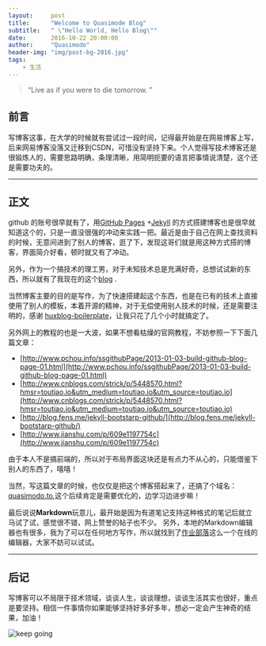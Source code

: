 ```yaml
---
layout:     post
title:      "Welcome to Quasimode Blog"
subtitle:   " \"Hello World, Hello Blog\""
date:       2016-10-22 20:00:00
author:     "Quasimodo"
header-img: "img/post-bg-2016.jpg"
tags:
    - 生活
---
```


> “Live as if you were to die tomorrow. ”


## 前言

写博客这事，在大学的时候就有尝试过一段时间，记得最开始是在网易博客上写，后来网易博客没落又迁移到CSDN，可惜没有坚持下来。个人觉得写技术博客还是很锻炼人的，需要思路明确，条理清晰，用简明扼要的语言把事情说清楚，这个还是需要功夫的。


---

## 正文

github 的账号很早就有了，用[GitHub Pages](https://pages.github.com/) +[Jekyll](http://jekyllrb.com/) 的方式搭建博客也是很早就知道这个的，只是一直没很强的冲动来实践一把。最近是由于自己在网上查找资料的时候，无意间进到了别人的博客，逛了下，发现这哥们就是用这种方式搭的博客，界面简介好看，顿时就又有了冲动。


另外，作为一个搞技术的理工男，对于未知技术总是充满好奇，总想试试新的东西，所以就有了我现在的这个[blog](http://www.quasimodo.top/) .

当然博客主要的目的是写作，为了快速搭建起这个东西，也是在已有的技术上直接使用了别人的模板，本着开源的精神，对于无偿使用别人技术的时候，还是需要注明的，感谢 [huxblog-boilerplate](https://github.com/Huxpro/huxblog-boilerplate)，让我只花了几个小时就搞定了。

另外网上的教程的也是一大波，如果不想看枯燥的官网教程，不妨参照一下下面几篇文章：

- [http://www.pchou.info/ssgithubPage/2013-01-03-build-github-blog-page-01.html](http://www.pchou.info/ssgithubPage/2013-01-03-build-github-blog-page-01.html)
- [http://www.cnblogs.com/strick/p/5448570.html?hmsr=toutiao.io&utm_medium=toutiao.io&utm_source=toutiao.io](http://www.cnblogs.com/strick/p/5448570.html?hmsr=toutiao.io&utm_medium=toutiao.io&utm_source=toutiao.io)
- [http://blog.fens.me/jekyll-bootstarp-github/](http://blog.fens.me/jekyll-bootstarp-github/)
- [http://www.jianshu.com/p/609e1197754c](http://www.jianshu.com/p/609e1197754c)

由于本人不是搞前端的，所以对于布局界面这块还是有点力不从心的，只能借鉴下别人的东西了，嘻嘻！

当然，写这篇文章的时候，也仅仅是把这个博客搭起来了，还搞了个域名：
[quasimodo.to](http://www.quasimodo.top/),这个后续肯定是需要优化的，边学习边进步嘛！

最后说说**Markdown**玩意儿，最开始是因为有道笔记支持这种格式的笔记后就立马试了试，感觉很不错，网上赞誉的帖子也不少。 另外，本地的Markdown编辑器也有很多，我为了可以在任何地方写作，所以就找到了[作业部落](https://www.zybuluo.com/mdeditor)这么一个在线的编辑器，大家不妨可以试试。


---

## 后记

写博客可以不局限于技术领域，谈谈人生，谈谈理想，谈谈生活其实也很好，重点是要坚持。相信一件事情你如果能够坚持好多好多年，想必一定会产生神奇的结果，加油！

![keep going](http://p.nanrenwo.net/uploads/allimg/160808/8448-160PQ40450.gif)